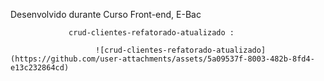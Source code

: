 

Desenvolvido durante Curso Front-end, E-Bac 

                 crud-clientes-refatorado-atualizado : 

                       ![crud-clientes-refatorado-atualizado](https://github.com/user-attachments/assets/5a09537f-8003-482b-8fd4-e13c232864cd)
